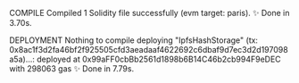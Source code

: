 COMPILE
Compiled 1 Solidity file successfully (evm target: paris).
✨ Done in 3.70s.

DEPLOYMENT
Nothing to compile
deploying "IpfsHashStorage" (tx: 0x8ac1f3d2fa46bf2f925505cfd3aeadaaf4622692c6dbaf9d7ec3d2d197098a5a)...: deployed at 0x99aFF0cbBb2561d1898b6B14C46b2cb994F9eDEC with 298063 gas
✨ Done in 7.79s.
